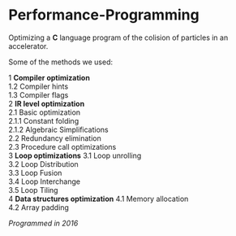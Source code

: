 # Performance-Programming

Optimizing a **C** language program of the colision of particles in an accelerator.

Some of the methods we used:  

1 **Compiler optimization**  
 1.2 Compiler hints  
 1.3 Compiler flags  
2 **IR level optimization**  
 2.1 Basic optimization  
  2.1.1 Constant folding  
  2.1.2 Algebraic Simplifications  
 2.2 Redundancy elimination  
 2.3 Procedure call optimizations  
3 **Loop optimizations**
 3.1 Loop unrolling  
 3.2 Loop Distribution   
 3.3 Loop Fusion   
 3.4 Loop Interchange  
 3.5 Loop Tiling  
4 **Data structures optimization**
 4.1 Memory allocation  
 4.2 Array padding  


*Programmed in 2016*
